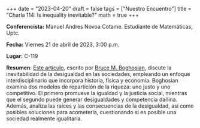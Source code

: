 +++
date  = "2023-04-20"
draft = false
tags  = ["Nuestro Encuentro"]
title = "Charla 114: Is inequality inevitable?"
math  = true
+++


**Conferencista:**   Manuel Andres Novoa Cotame. Estudiante de Matemáticas, Uptc.

**Fecha:** Viernes 21 de abril de 2023, 3:00 p.m.

**Lugar:** C-119

**Resumen**: [Este artículo](https://www.scientificamerican.com/article/is-inequality-inevitable/), escrito por [Bruce M. Boghosian](https://math.tufts.edu/people/faculty/bruce-boghosian), discute la inevitabilidad de la desigualdad en las sociedades, empleando un enfoque interdisciplinario que incorpora historia, física y economía. Boghosian examina dos modelos de repartición de la riqueza: uno justo y uno competitivo. El primero promueve la igualdad y la justicia social, mientras que el segundo puede generar desigualdades y competencia dañina. Además, analiza las raíces y las consecuencias de la desigualdad, así como posibles soluciones para acometerla, cuestionando si es posible una sociedad realmente igualitaria.
